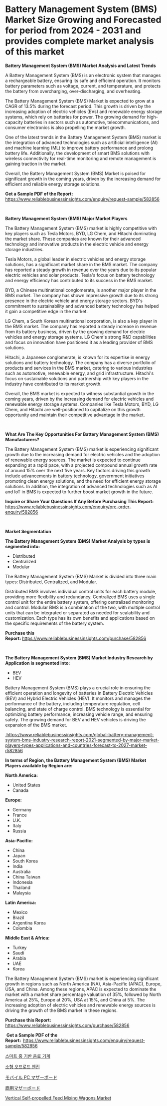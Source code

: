 <p><h1>Battery Management System (BMS) Market Size Growing and Forecasted for period from 2024 - 2031 and provides complete market analysis of this market</h1></p><p><strong>Battery Management System (BMS) Market Analysis and Latest Trends</strong></p>
<p><p>A Battery Management System (BMS) is an electronic system that manages a rechargeable battery, ensuring its safe and efficient operation. It monitors battery parameters such as voltage, current, and temperature, and protects the battery from overcharging, over-discharging, and overheating.</p><p>The Battery Management System (BMS) Market is expected to grow at a CAGR of 13.5% during the forecast period. This growth is driven by the increasing adoption of electric vehicles (EVs) and renewable energy storage systems, which rely on batteries for power. The growing demand for high-capacity batteries in sectors such as automotive, telecommunications, and consumer electronics is also propelling the market growth.</p><p>One of the latest trends in the Battery Management System (BMS) market is the integration of advanced technologies such as artificial intelligence (AI) and machine learning (ML) to improve battery performance and prolong battery life. Additionally, the development of smart BMS solutions with wireless connectivity for real-time monitoring and remote management is gaining traction in the market.</p><p>Overall, the Battery Management System (BMS) Market is poised for significant growth in the coming years, driven by the increasing demand for efficient and reliable energy storage solutions.</p></p>
<p><strong>Get a Sample PDF of the Report:&nbsp;</strong> <a href="https://www.reliablebusinessinsights.com/enquiry/request-sample/582856">https://www.reliablebusinessinsights.com/enquiry/request-sample/582856</a></p>
<p>&nbsp;</p>
<p><strong>Battery Management System (BMS) Major Market Players</strong></p>
<p><p>The Battery Management System (BMS) market is highly competitive with key players such as Tesla Motors, BYD, LG Chem, and Hitachi dominating the market share. These companies are known for their advanced technology and innovative products in the electric vehicle and energy storage industries. </p><p>Tesla Motors, a global leader in electric vehicles and energy storage solutions, has a significant market share in the BMS market. The company has reported a steady growth in revenue over the years due to its popular electric vehicles and solar products. Tesla's focus on battery technology and energy efficiency has contributed to its success in the BMS market.</p><p>BYD, a Chinese multinational conglomerate, is another major player in the BMS market. The company has shown impressive growth due to its strong presence in the electric vehicle and energy storage sectors. BYD's commitment to sustainability and advanced battery technology has helped it gain a competitive edge in the market.</p><p>LG Chem, a South Korean multinational corporation, is also a key player in the BMS market. The company has reported a steady increase in revenue from its battery business, driven by the growing demand for electric vehicles and energy storage systems. LG Chem's strong R&D capabilities and focus on innovation have positioned it as a leading provider of BMS solutions.</p><p>Hitachi, a Japanese conglomerate, is known for its expertise in energy solutions and battery technology. The company has a diverse portfolio of products and services in the BMS market, catering to various industries such as automotive, renewable energy, and grid infrastructure. Hitachi's focus on sustainable solutions and partnership with key players in the industry have contributed to its market growth.</p><p>Overall, the BMS market is expected to witness substantial growth in the coming years, driven by the increasing demand for electric vehicles and renewable energy storage systems. Companies like Tesla Motors, BYD, LG Chem, and Hitachi are well-positioned to capitalize on this growth opportunity and maintain their competitive advantage in the market.</p></p>
<p>&nbsp;</p>
<p><strong>What Are The Key Opportunities For Battery Management System (BMS) Manufacturers?</strong></p>
<p><p>The Battery Management System (BMS) market is experiencing significant growth due to the increasing demand for electric vehicles and the adoption of renewable energy sources. The market is expected to continue expanding at a rapid pace, with a projected compound annual growth rate of around 15% over the next five years. Key factors driving this growth include advancements in battery technology, government initiatives promoting clean energy solutions, and the need for efficient energy storage solutions. In addition, the integration of advanced technologies such as AI and IoT in BMS is expected to further boost market growth in the future.</p></p>
<p><strong>Inquire or Share Your Questions If Any Before Purchasing This Report:</strong> <a href="https://www.reliablebusinessinsights.com/enquiry/pre-order-enquiry/582856">https://www.reliablebusinessinsights.com/enquiry/pre-order-enquiry/582856</a></p>
<p>&nbsp;</p>
<p><strong>Market Segmentation</strong></p>
<p><strong>The Battery Management System (BMS) Market Analysis by types is segmented into:</strong></p>
<p><ul><li>Distributed</li><li>Centralized</li><li>Modular</li></ul></p>
<p><p>The Battery Management System (BMS) Market is divided into three main types: Distributed, Centralized, and Modular. </p><p>Distributed BMS involves individual control units for each battery module, providing more flexibility and redundancy. Centralized BMS uses a single control unit for the entire battery system, offering centralized monitoring and control. Modular BMS is a combination of the two, with multiple control units that can be integrated or separated as needed for scalability and customization. Each type has its own benefits and applications based on the specific requirements of the battery system.</p></p>
<p><strong>Purchase this Report:&nbsp;</strong><a href="https://www.reliablebusinessinsights.com/purchase/582856">https://www.reliablebusinessinsights.com/purchase/582856</a></p>
<p>&nbsp;</p>
<p><strong>The Battery Management System (BMS) Market Industry Research by Application is segmented into:</strong></p>
<p><ul><li>BEV</li><li>HEV</li></ul></p>
<p><p>Battery Management System (BMS) plays a crucial role in ensuring the efficient operation and longevity of batteries in Battery Electric Vehicles (BEV) and Hybrid Electric Vehicles (HEV). It monitors and manages the performance of the battery, including temperature regulation, cell balancing, and state of charge control. BMS technology is essential for optimizing battery performance, increasing vehicle range, and ensuring safety. The growing demand for BEV and HEV vehicles is driving the expansion of the BMS market.</p></p>
<p><a href="https://www.reliablebusinessinsights.com/global-battery-management-system-bms-industry-research-report-2021-segmented-by-major-market-players-types-applications-and-countries-forecast-to-2027-market-r582856">&nbsp;https://www.reliablebusinessinsights.com/global-battery-management-system-bms-industry-research-report-2021-segmented-by-major-market-players-types-applications-and-countries-forecast-to-2027-market-r582856</a></p>
<p><strong>In terms of Region, the Battery Management System (BMS) Market Players available by Region are:</strong></p>
<p>
    <p> <strong> North America: </strong>
        <ul>
            <li>United States</li>
            <li>Canada</li>
        </ul>
        </p> 
    <p> <strong> Europe: </strong>
        <ul>
            <li>Germany</li>
            <li>France</li>
            <li>U.K.</li>
            <li>Italy</li>
            <li>Russia</li>
        </ul>
        </p> 
    <p> <strong> Asia-Pacific: </strong>
        <ul>
            <li>China</li>
            <li>Japan</li>
            <li>South Korea</li>
            <li>India</li>
            <li>Australia</li>
            <li>China Taiwan</li>
            <li>Indonesia</li>
            <li>Thailand</li>
            <li>Malaysia</li>
        </ul>
        </p> 
    <p> <strong> Latin America: </strong>
        <ul>
            <li>Mexico</li>
            <li>Brazil</li>
            <li>Argentina Korea</li>
            <li>Colombia</li>
        </ul>
        </p> 
    <p> <strong> Middle East & Africa: </strong>
        <ul>
            <li>Turkey</li>
            <li>Saudi</li>
            <li>Arabia</li>
            <li>UAE</li>
            <li>Korea</li>
        </ul>
    </p>
    </p>
<p><p>The Battery Management System (BMS) market is experiencing significant growth in regions such as North America (NA), Asia-Pacific (APAC), Europe, USA, and China. Among these regions, APAC is expected to dominate the market with a market share percentage valuation of 35%, followed by North America at 25%, Europe at 20%, USA at 15%, and China at 5%. The increasing adoption of electric vehicles and renewable energy sources is driving the growth of the BMS market in these regions.</p></p>
<p><strong>Purchase this Report: </strong><a href="https://www.reliablebusinessinsights.com/purchase/582856">https://www.reliablebusinessinsights.com/purchase/582856</a></p>
<p>&nbsp;<strong>Get a Sample PDF of the Report:&nbsp;&nbsp;</strong><a href="https://www.reliablebusinessinsights.com/enquiry/request-sample/582856">https://www.reliablebusinessinsights.com/enquiry/request-sample/582856</a></p>
<p><strong></strong></p>
<p><p><a href="https://github.com/ConstantinVon/Market-Research-Report-List-1/blob/main/550266187084.md">스마트 홈 기반 음료 기계</a></p><p><a href="https://github.com/sammyUltyylrich9067856/Market-Research-Report-List-1/blob/main/271449387083.md">소형 오프로드 엔진</a></p><p><a href="https://github.com/ihabdkwlxs948/Market-Research-Report-List-2/blob/main/7118024102922.md">モバイル PC マザーボード</a></p><p><a href="https://github.com/dadanedu33/Market-Research-Report-List-1/blob/main/6212499102923.md">商用マザーボード</a></p><p><a href="https://github.com/JennyferFeil2023/Market-Research-Report-List-1/blob/main/vertical-self-propelled-feed-mixing-wagons-market.md">Vertical Self-propelled Feed Mixing Wagons Market</a></p></p>